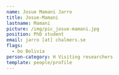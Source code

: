 ```yaml
---
name: Josue Mamani Jarro
title: Josue-Mamani
lastname: Mamani
picture: /img/pic_josue-mamani.jpg
position: PhD student
email: jarro [at] chalmers.se
flags:
  - bo Bolivia
person-category: H Visiting researchers
template: people/profile
---
```

